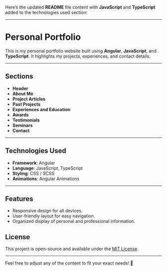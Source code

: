 Here’s the updated **README** file content with **JavaScript** and **TypeScript** added to the technologies used section:

---

# Personal Portfolio  

This is my personal portfolio website built using **Angular**, **JavaScript**, and **TypeScript**. It highlights my projects, experiences, and contact details.

---

## Sections  

- **Header**  
- **About Me**  
- **Project Articles**  
- **Past Projects**  
- **Experiences and Education**  
- **Awards**  
- **Testimonials**  
- **Seminars**  
- **Contact**  

---

## Technologies Used  

- **Framework**: Angular  
- **Language**: JavaScript, TypeScript  
- **Styling**: CSS / SCSS  
- **Animations**: Angular Animations  

---

## Features  

- Responsive design for all devices.  
- User-friendly layout for easy navigation.  
- Organized display of personal and professional information.  



## License  

This project is open-source and available under the [MIT License](LICENSE).

---

Feel free to adjust any of the content to fit your exact needs! 🚀
